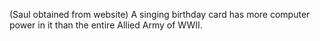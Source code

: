(Saul obtained from website) A singing birthday card has more computer power in it than the entire Allied Army of WWII.

